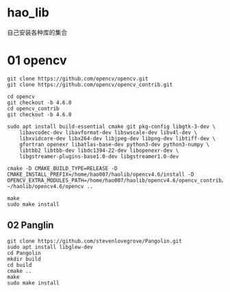 <!--
 * @Author: zhanghao
 * @Date: 2022-08-30 21:02:27
 * @LastEditTime: 2022-09-14 23:27:22
 * @FilePath: /hao_lib/README.md
 * @Description: 安装各种库的集合
-->
# hao_lib
自己安装各种库的集合
# 01 opencv
```
git clone https://github.com/opencv/opencv.git
git clone https://github.com/opencv/opencv_contrib.git
```
```
cd opencv
git checkout -b 4.6.0
cd opencv_contrib
git checkout -b 4.6.0  
```
```
sudo apt install build-essential cmake git pkg-config libgtk-3-dev \
    libavcodec-dev libavformat-dev libswscale-dev libv4l-dev \
    libxvidcore-dev libx264-dev libjpeg-dev libpng-dev libtiff-dev \
    gfortran openexr libatlas-base-dev python3-dev python3-numpy \
    libtbb2 libtbb-dev libdc1394-22-dev libopenexr-dev \
    libgstreamer-plugins-base1.0-dev libgstreamer1.0-dev
```
```
cmake -D CMAKE_BUILD_TYPE=RELEASE -D CMAKE_INSTALL_PREFIX=/home/hao007/haolib/opencv4.6/install -D OPENCV_EXTRA_MODULES_PATH=/home/hao007/haolib/opencv4.6/opencv_contrib/modules ~/haolib/opencv4.6/opencv ..
```

```
make
sudo make install
```
## 02 Panglin
```
git clone https://github.com/stevenlovegrove/Pangolin.git
sudo apt install libglew-dev
cd Pangolin
mkdir build
cd build
cmake ..
make
sudo make install
```
